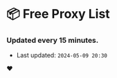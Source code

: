 # :package: Free Proxy List
### Updated every 15 minutes.

- Last updated: `2024-05-09 20:30`

:heart:
